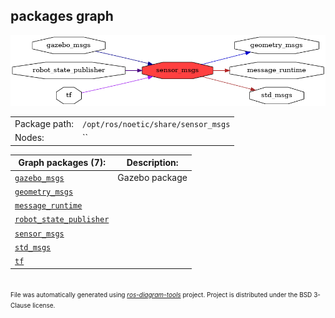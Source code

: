 <!--
File was automatically generated using 'ros-diagram-tools' project.
Project is distributed under the BSD 3-Clause license.
-->

## packages graph

[![sensor_msgs](sensor_msgs.png "sensor_msgs")](sensor_msgs.png)

|     |     |
| --- | --- |
| Package path: | `/opt/ros/noetic/share/sensor_msgs` |
| Nodes: | `` |


| Graph packages (7): | Description: |
| ------------------- | ------------ |
| [`gazebo_msgs`](gazebo_msgs.html) | Gazebo package |
| [`geometry_msgs`](geometry_msgs.html) |  |
| [`message_runtime`](message_runtime.html) |  |
| [`robot_state_publisher`](robot_state_publisher.html) |  |
| [`sensor_msgs`](sensor_msgs.html) |  |
| [`std_msgs`](std_msgs.html) |  |
| [`tf`](tf.html) |  |


</br>
<font size="1">
File was automatically generated using <a href="https://github.com/anetczuk/ros-diagram-tools"><i>ros-diagram-tools</i></a> project.
Project is distributed under the BSD 3-Clause license.
</font>
